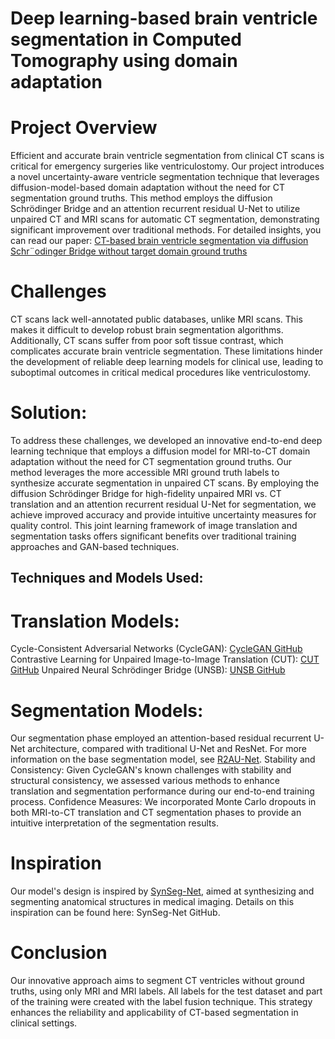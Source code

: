 # Deep learning-based brain ventricle segmentation in Computed Tomography using domain adaptation
# Project Overview
Efficient and accurate brain ventricle segmentation from clinical CT scans is critical for emergency surgeries like ventriculostomy. Our project introduces a novel uncertainty-aware ventricle segmentation technique that leverages diffusion-model-based domain adaptation without the need for CT segmentation ground truths. This method employs the diffusion Schrödinger Bridge and an attention recurrent residual U-Net to utilize unpaired CT and MRI scans for automatic CT segmentation, demonstrating significant improvement over traditional methods. For detailed insights, you can read our paper: [CT-based brain ventricle segmentation via
diffusion Schr¨odinger Bridge without target domain ground truths](https://arxiv.org/pdf/2405.18267)
# Challenges
CT scans lack well-annotated public databases, unlike MRI scans. This makes it difficult to develop robust brain segmentation algorithms. Additionally, CT scans suffer from poor soft tissue contrast, which complicates accurate brain ventricle segmentation. These limitations hinder the development of reliable deep learning models for clinical use, leading to suboptimal outcomes in critical medical procedures like ventriculostomy.

# Solution: 
To address these challenges, we developed an innovative end-to-end deep learning technique that employs a diffusion model for MRI-to-CT domain adaptation without the need for CT segmentation ground truths. Our method leverages the more accessible MRI ground truth labels to synthesize accurate segmentation in unpaired CT scans. By employing the diffusion Schrödinger Bridge for high-fidelity unpaired MRI vs. CT translation and an attention recurrent residual U-Net for segmentation, we achieve improved accuracy and provide intuitive uncertainty measures for quality control. This joint learning framework of image translation and segmentation tasks offers significant benefits over traditional training approaches and GAN-based techniques.

## Techniques and Models Used:
# Translation Models:
Cycle-Consistent Adversarial Networks (CycleGAN): [CycleGAN GitHub](https://github.com/junyanz/pytorch-CycleGAN-and-pix2pix/tree/master)
Contrastive Learning for Unpaired Image-to-Image Translation (CUT): [CUT GitHub](https://github.com/taesungp/contrastive-unpaired-translation)
Unpaired Neural Schrödinger Bridge (UNSB): [UNSB GitHub](https://github.com/cyclomon/UNSB/tree/main)
# Segmentation Models: 
Our segmentation phase employed an attention-based residual recurrent U-Net architecture, compared with traditional U-Net and ResNet. For more information on the base segmentation model, see [R2AU-Net](https://www.hindawi.com/journals/scn/2021/6625688/).
Stability and Consistency: Given CycleGAN's known challenges with stability and structural consistency, we assessed various methods to enhance translation and segmentation performance during our end-to-end training process.
Confidence Measures: We incorporated Monte Carlo dropouts in both MRI-to-CT translation and CT segmentation phases to provide an intuitive interpretation of the segmentation results.
# Inspiration
Our model's design is inspired by [SynSeg-Net](https://github.com/MASILab/SynSeg-Net/tree/df3c26146a36d8ff329917e2d12a79b42bbb6614), aimed at synthesizing and segmenting anatomical structures in medical imaging. Details on this inspiration can be found here: SynSeg-Net GitHub.

# Conclusion
Our innovative approach aims to segment CT ventricles without ground truths, using only MRI and MRI labels. All labels for the test dataset and part of the training were created with the label fusion technique. This strategy enhances the reliability and applicability of CT-based segmentation in clinical settings.
